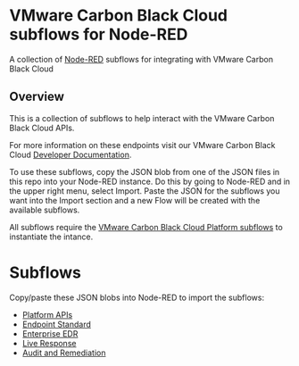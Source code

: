 # VMware Carbon Black Cloud subflows for Node-RED

A collection of [Node-RED](https://nodered.org/) subflows for integrating with VMware Carbon Black Cloud

## Overview

This is a collection of subflows to help interact with the VMware Carbon Black Cloud APIs.

For more information on these endpoints visit our VMware Carbon Black Cloud [Developer Documentation](https://developer.carbonblack.com/).

To use these subflows, copy the JSON blob from one of the JSON files in this repo into your Node-RED instance. Do this by going to Node-RED and in the upper right menu, select Import. Paste the JSON for the subflows you want into the Import section and a new Flow will be created with the available subflows.

All subflows require the [VMware Carbon Black Cloud Platform subflows](https://github.com/cbcommunity/cbc-node-red-subflows/blob/master/subflows/cbc-platform-subflows.json) to instantiate the intance.

# Subflows
Copy/paste these JSON blobs into Node-RED to import the subflows:

- [Platform APIs](https://github.com/cbcommunity/cbc-node-red-subflows/blob/master/subflows/cbc-platform-subflows.json)
- [Endpoint Standard](https://github.com/cbcommunity/cbc-node-red-subflows/blob/master/subflows/cbc-endpoint-standard-subflows.json)
- [Enterprise EDR](https://github.com/cbcommunity/cbc-node-red-subflows/blob/master/subflows/cbc-enterprise-edr-subflow.json)
- [Live Response](https://github.com/cbcommunity/cbc-node-red-subflows/blob/master/subflows/cbc-live-response-subflows.json)
- [Audit and Remediation](https://github.com/cbcommunity/cbc-node-red-subflows/blob/master/subflows/cbc-audit-and-remediation-subflows.json)
